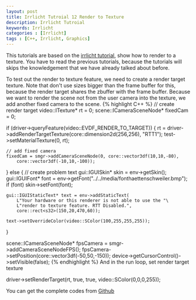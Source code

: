 ```yaml
---
layout: post
title: Irrlicht Tutroial 12 Render to Texture
description: Irrlicht Tutroial
keywords: Irrlicht
categories : [Irrlicht]
tags : [C++, Irrlicht, Graphics]
---
```


This tutorials are based on the [irrlicht tutorial](http://irrlicht.sourceforge.net/docu), show how to render to a texture. You have to read the previous tutorials, because the tutorials will skips the knowledgement that we have already talked about before.

To test out the render to texture feature, we need to create a render target texture. Note that don't use sizes bigger than the frame buffer for this, because the render target shares the zbuffer with the frame buffer. Because we want to render the scene not from the user camera into the texture, we add another fixed camera to the scene. 
{% highlight C++ %}
// create render target
video::ITexture* rt = 0;
scene::ICameraSceneNode* fixedCam = 0;

if (driver->queryFeature(video::EVDF_RENDER_TO_TARGET))
{
    rt = driver->addRenderTargetTexture(core::dimension2d<u32>(256,256), "RTT1");
    test->setMaterialTexture(0, rt); 

    // add fixed camera
    fixedCam = smgr->addCameraSceneNode(0, core::vector3df(10,10,-80),
        core::vector3df(-10,10,-100));
}
else
{
    // create problem text
    gui::IGUISkin* skin = env->getSkin();
    gui::IGUIFont* font = env->getFont("../../media/fonthaettenschweiler.bmp");
    if (font)
        skin->setFont(font);

    gui::IGUIStaticText* text = env->addStaticText(
        L"Your hardware or this renderer is not able to use the "\
        L"render to texture feature. RTT Disabled.",
        core::rect<s32>(150,20,470,60));

    text->setOverrideColor(video::SColor(100,255,255,255));
}

scene::ICameraSceneNode* fpsCamera = smgr->addCameraSceneNodeFPS();
fpsCamera->setPosition(core::vector3df(-50,50,-150));
device->getCursorControl()->setVisible(false);
{% endhighlight %}
And in the run loop, set render target texture

driver->setRenderTarget(rt, true, true, video::SColor(0,0,0,255));

You can get the complete codes from [Github](https://github.com/Shanshan-IC/irrlicht/tree/master/examples/13.RenderToTexture)